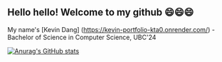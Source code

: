 ## Hello hello! Welcome to my github 😄😄😄

My name's [Kevin Dang] (https://kevin-portfolio-kta0.onrender.com/) - Bachelor of Science in Computer Science, UBC'24

[![Anurag's GitHub stats](https://github-readme-stats.vercel.app/api?username=kdang243)](https://github.com/kdang243/github-readme-stats)



<!--
**kdang243/kdang243** is a ✨ _special_ ✨ repository because its `README.md` (this file) appears on your GitHub profile.

Here are some ideas to get you started:

- 🔭 I’m currently working on ...
- 🌱 I’m currently learning ...
- 👯 I’m looking to collaborate on ...
- 🤔 I’m looking for help with ...
- 💬 Ask me about ...
- 📫 How to reach me: ...
- 😄 Pronouns: ...
- ⚡ Fun fact: ...
-->
